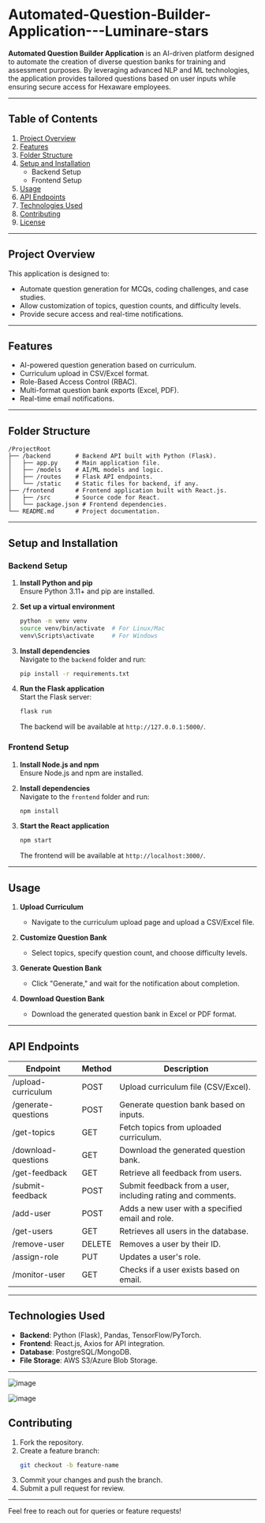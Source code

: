 # Automated-Question-Builder-Application---Luminare-stars

**Automated Question Builder Application** is an AI-driven platform designed to automate the creation of diverse question banks for training and assessment purposes. By leveraging advanced NLP and ML technologies, the application provides tailored questions based on user inputs while ensuring secure access for Hexaware employees.  

---

## **Table of Contents**  
1. [Project Overview](#project-overview)  
2. [Features](#features)  
3. [Folder Structure](#folder-structure)  
4. [Setup and Installation](#setup-and-installation)  
   - Backend Setup  
   - Frontend Setup  
5. [Usage](#usage)  
6. [API Endpoints](#api-endpoints)  
7. [Technologies Used](#technologies-used)  
8. [Contributing](#contributing)  
9. [License](#license)  

---

## **Project Overview**  
This application is designed to:  
- Automate question generation for MCQs, coding challenges, and case studies.  
- Allow customization of topics, question counts, and difficulty levels.  
- Provide secure access and real-time notifications.  

---

## **Features**  
- AI-powered question generation based on curriculum.  
- Curriculum upload in CSV/Excel format.  
- Role-Based Access Control (RBAC).  
- Multi-format question bank exports (Excel, PDF).  
- Real-time email notifications.  

---

## **Folder Structure**  
```plaintext  
/ProjectRoot  
├── /backend       # Backend API built with Python (Flask).  
│   ├── app.py     # Main application file.  
│   ├── /models    # AI/ML models and logic.  
│   ├── /routes    # Flask API endpoints.  
│   └── /static    # Static files for backend, if any.  
├── /frontend      # Frontend application built with React.js.  
│   ├── /src       # Source code for React.  
│   └── package.json # Frontend dependencies.  
└── README.md      # Project documentation.  
```  

---

## **Setup and Installation**  

### **Backend Setup**  
1. **Install Python and pip**  
   Ensure Python 3.11+ and pip are installed.  

2. **Set up a virtual environment**  
   ```bash  
   python -m venv venv  
   source venv/bin/activate  # For Linux/Mac  
   venv\Scripts\activate     # For Windows  
   ```  

3. **Install dependencies**  
   Navigate to the `backend` folder and run:  
   ```bash  
   pip install -r requirements.txt  
   ```  

4. **Run the Flask application**  
   Start the Flask server:  
   ```bash  
   flask run  
   ```  
   The backend will be available at `http://127.0.0.1:5000/`.  

### **Frontend Setup**  
1. **Install Node.js and npm**  
   Ensure Node.js and npm are installed.  

2. **Install dependencies**  
   Navigate to the `frontend` folder and run:  
   ```bash  
   npm install  
   ```  

3. **Start the React application**  
   ```bash  
   npm start  
   ```  
   The frontend will be available at `http://localhost:3000/`.  

---

## **Usage**  
1. **Upload Curriculum**  
   - Navigate to the curriculum upload page and upload a CSV/Excel file.  

2. **Customize Question Bank**  
   - Select topics, specify question count, and choose difficulty levels.  

3. **Generate Question Bank**  
   - Click "Generate," and wait for the notification about completion.  

4. **Download Question Bank**  
   - Download the generated question bank in Excel or PDF format.  

---
## **API Endpoints**  

| **Endpoint**           | **Method** | **Description**                                                               |  
|------------------------|------------|-------------------------------------------------------------------------------|  
| /upload-curriculum      | POST       | Upload curriculum file (CSV/Excel).                                           |  
| /generate-questions     | POST       | Generate question bank based on inputs.                                       |  
| /get-topics             | GET        | Fetch topics from uploaded curriculum.                                        |  
| /download-questions     | GET        | Download the generated question bank.                                         |  
| /get-feedback           | GET        | Retrieve all feedback from users.                                             |  
| /submit-feedback        | POST       | Submit feedback from a user, including rating and comments.                   |  
| /add-user               | POST       | Adds a new user with a specified email and role.                              |  
| /get-users              | GET        | Retrieves all users in the database.                                          |  
| /remove-user            | DELETE     | Removes a user by their ID.                                                   |  
| /assign-role            | PUT        | Updates a user's role.                                                        |  
| /monitor-user           | GET        | Checks if a user exists based on email.                                       |
---

## **Technologies Used**  
- **Backend**: Python (Flask), Pandas, TensorFlow/PyTorch.  
- **Frontend**: React.js, Axios for API integration.  
- **Database**: PostgreSQL/MongoDB.  
- **File Storage**: AWS S3/Azure Blob Storage.  

---
![image](https://github.com/user-attachments/assets/932be17a-5c92-4d71-b86b-5946c7e23539)

![image](https://github.com/user-attachments/assets/9004194e-cc0b-4f6b-8775-a8c0f9771cb9)

## **Contributing**  
1. Fork the repository.  
2. Create a feature branch:  
   ```bash  
   git checkout -b feature-name  
   ```  
3. Commit your changes and push the branch.  
4. Submit a pull request for review.  

---

Feel free to reach out for queries or feature requests!  
